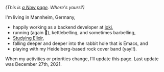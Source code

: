 <!--
.. title: What I'm doing at the moment
.. slug: now
.. date: 2016-06-22 17:44:06 UTC-05:00
.. tags:
.. category:
.. link:
.. description:
.. type: text
-->

_(This is [a Now page](http://nownownow.com/about). Where's yours?)_

I'm living in Mannheim, Germany,

- happily working as a backend developer at [ioki](https://ioki.com/),
- running (again 🙌), kettlebelling, and sometimes barbelling,
- [Studying Elixir](https://pragprog.com/titles/elixir16/programming-elixir-1-6/),
- falling deeper and deeper into the rabbit hole that is Emacs, and
- playing with my Heidelberg-based rock cover band (yay!!).

When my activities or priorities change, I’ll update this page. Last update was December 27th, 2021.
